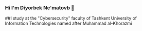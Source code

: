 ### Hi I'm Diyorbek Ne'matovb 👋

##I study at the "Cybersecurity" faculty of Tashkent University of Information Technologies named after Muhammad al-Khorazmi
